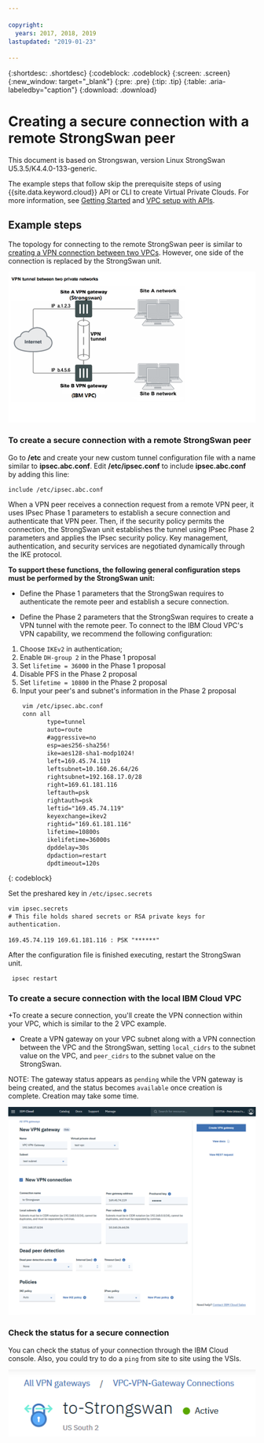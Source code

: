 ```yaml
---

copyright:
  years: 2017, 2018, 2019
lastupdated: "2019-01-23"

---
```


{:shortdesc: .shortdesc}
{:codeblock: .codeblock}
{:screen: .screen}
{:new_window: target="_blank"}
{:pre: .pre}
{:tip: .tip}
{:table: .aria-labeledby="caption"}
{:download: .download}


# Creating a secure connection with a remote StrongSwan peer

This document is based on Strongswan, version Linux StrongSwan U5.3.5/K4.4.0-133-generic.

The example steps that follow skip the prerequisite steps of using {{site.data.keyword.cloud}} API or CLI to create Virtual Private Clouds. For more information, see [Getting Started](https://{DomainName}/docs/infrastructure/vpc?topic=vpc-getting-started-with-ibm-cloud-virtual-private-cloud-infrastructure) and [VPC setup with APIs](https://{DomainName}/docs/infrastructure/vpc?topic=vpc-creating-a-vpc-using-the-rest-apis).

## Example steps
The topology for connecting to the remote StrongSwan peer is similar to [creating a VPN connection between two VPCs](using-vpn.html#vpn-demo-examples). However, one side of the connection is replaced by the StrongSwan unit.

![enter image description here](./images/vpc-vpn-sw-figure.png)

### To create a secure connection with a remote StrongSwan peer

Go to **/etc** and create your new custom tunnel configuration file with a name similar to **ipsec.abc.conf**. Edit **/etc/ipsec.conf** to include **ipsec.abc.conf** by adding this line:

    include /etc/ipsec.abc.conf

When a VPN peer receives a connection request from a remote VPN peer, it uses IPsec Phase 1 parameters to establish a secure connection and authenticate that VPN peer. Then, if the security policy permits the connection, the StrongSwan unit establishes the tunnel using IPsec Phase 2 parameters and applies the IPsec security policy. Key management, authentication, and security services are negotiated dynamically through the IKE protocol.

**To support these functions, the following general configuration steps must be performed by the StrongSwan unit:**

* Define the Phase 1 parameters that the StrongSwan requires to authenticate the remote peer and establish a secure connection.

* Define the Phase 2 parameters that the StrongSwan requires to create a VPN tunnel with the remote peer.
To connect to the IBM Cloud VPC's VPN capability, we recommend the following configuration:

1. Choose `IKEv2` in authentication;
2. Enable `DH-group 2` in the Phase 1 proposal
3. Set `lifetime = 36000` in the Phase 1 proposal
4. Disable PFS in the Phase 2 proposal
5. Set `lifetime = 10800` in the Phase 2 proposal
6. Input your peer's and subnet's information in the Phase 2 proposal

```
    vim /etc/ipsec.abc.conf
    conn all
           type=tunnel
           auto=route
           #aggressive=no
           esp=aes256-sha256!
           ike=aes128-sha1-modp1024!
           left=169.45.74.119
           leftsubnet=10.160.26.64/26
           rightsubnet=192.168.17.0/28
           right=169.61.181.116
           leftauth=psk
           rightauth=psk
           leftid="169.45.74.119"
           keyexchange=ikev2
           rightid="169.61.181.116"
           lifetime=10800s
           ikelifetime=36000s
           dpddelay=30s
           dpdaction=restart
           dpdtimeout=120s
```
{: codeblock}

Set the preshared key in `/etc/ipsec.secrets`

```
vim ipsec.secrets
# This file holds shared secrets or RSA private keys for authentication.

169.45.74.119 169.61.181.116 : PSK "******"

```

After the configuration file is finished executing, restart the StrongSwan unit.

```
 ipsec restart
```
### To create a secure connection with the local IBM Cloud VPC

 +To create a secure connection, you'll create the VPN connection within your VPC, which is similar to the 2 VPC example.

* Create a VPN gateway on your VPC subnet  along with a VPN connection between the VPC and the StrongSwan, setting `local_cidrs` to the subnet value on the VPC, and `peer_cidrs` to the subnet value on the StrongSwan.

NOTE: The gateway status appears as `pending` while the VPN gateway is being created, and the status becomes `available` once creation is complete. Creation may take some time.

![vpc-vpn-sw-connection](./images/vpc-vpn-sw-connection.png)

### Check the status for a secure connection

You can check the status of your connection through the IBM Cloud console. Also, you could try to do a `ping` from site to site using the VSIs.

![vpc-vpn-sw-status.png](./images/vpc-vpn-sw-status.png)
